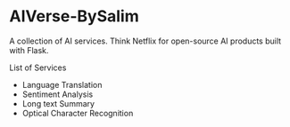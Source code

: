 # AIVerse-BySalim
A collection of AI services. Think Netflix for open-source AI products built with Flask.

List of Services 
- Language Translation
- Sentiment Analysis
- Long text Summary
- Optical Character Recognition
